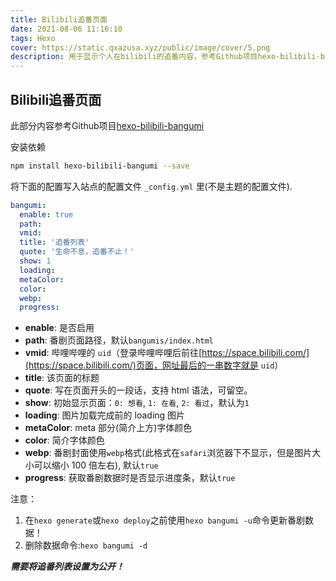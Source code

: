 ```yaml
---
title: Bilibili追番页面
date: 2021-08-06 11:16:10
tags: Hexo
cover: https://static.qxazusa.xyz/public/image/cover/5.png
description: 用于显示个人在bilibili的追番内容，参考Github项目hexo-bilibili-bangumi
---
```


## Bilibili追番页面

此部分内容参考Github项目[hexo-bilibili-bangumi](https://github.com/HCLonely/hexo-bilibili-bangumi)

安装依赖

```bash
npm install hexo-bilibili-bangumi --save
```

将下面的配置写入站点的配置文件 `_config.yml` 里(不是主题的配置文件).

``` yaml
bangumi:
  enable: true
  path:
  vmid:
  title: '追番列表'
  quote: '生命不息，追番不止！'
  show: 1
  loading:
  metaColor:
  color:
  webp:
  progress:
```

- **enable**: 是否启用
- **path**: 番剧页面路径，默认`bangumis/index.html`
- **vmid**: 哔哩哔哩的 `uid`（登录哔哩哔哩后前往[https://space.bilibili.com/](https://space.bilibili.com/)页面，网址最后的一串数字就是 `uid`）
- **title**: 该页面的标题
- **quote**: 写在页面开头的一段话，支持 html 语法，可留空。
- **show**: 初始显示页面：`0: 想看`, `1: 在看`, `2: 看过`，默认为`1`
- **loading**: 图片加载完成前的 loading 图片
- **metaColor**: meta 部分(简介上方)字体颜色
- **color**: 简介字体颜色
- **webp**: 番剧封面使用`webp`格式(此格式在`safari`浏览器下不显示，但是图片大小可以缩小 100 倍左右), 默认`true`
- **progress**: 获取番剧数据时是否显示进度条，默认`true`

注意：

1. 在`hexo generate`或`hexo deploy`之前使用`hexo bangumi -u`命令更新番剧数据！
2. 删除数据命令:`hexo bangumi -d`

***需要将追番列表设置为公开！***
